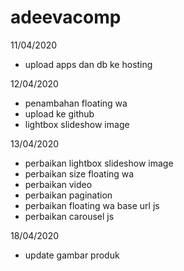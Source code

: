 # adeevacomp

11/04/2020
- upload apps dan db ke hosting

12/04/2020
- penambahan floating wa
- upload ke github
- lightbox slideshow image

13/04/2020
- perbaikan lightbox slideshow image
- perbaikan size floating wa
- perbaikan video
- perbaikan pagination
- perbaikan floating wa base url js
- perbaikan carousel js

18/04/2020
- update gambar produk